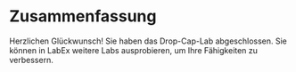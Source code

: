 # Zusammenfassung

Herzlichen Glückwunsch! Sie haben das Drop-Cap-Lab abgeschlossen. Sie können in LabEx weitere Labs ausprobieren, um Ihre Fähigkeiten zu verbessern.
